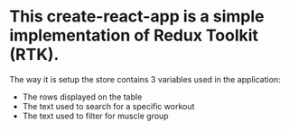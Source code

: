 # This create-react-app is a simple implementation of Redux Toolkit (RTK).

The way it is setup the store contains 3 variables used in the application: 
- The rows displayed on the table
- The text used to search for a specific workout
- The text used to filter for muscle group
